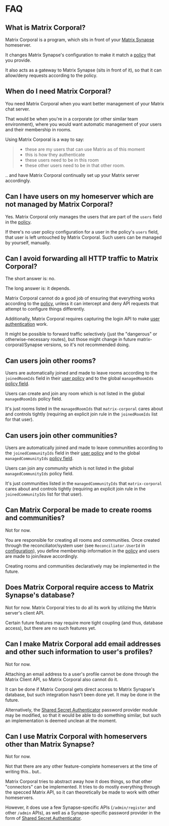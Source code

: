 # FAQ

## What is Matrix Corporal?

Matrix Corporal is a program, which sits in front of your [Matrix Synapse](https://github.com/matrix-org/synapse) homeserver.

It changes Matrix Synapse's configuration to make it match a [policy](policy.md) that you provide.

It also acts as a gateway to Matrix Synapse (sits in front of it), so that it can allow/deny requests according to the policy.


## When do I need Matrix Corporal?

You need Matrix Corporal when you want better management of your Matrix chat server.

That would be when you're in a corporate (or other similar team environment), where you would want automatic management of your users and their membership in rooms.

Using Matrix Corporal is a way to say:

> - these are my users that can use Matrix as of this moment
> - this is how they authenticate
> - these users need to be in this room
> - these other users need to be in that other room.

.. and have Matrix Corporal continually set up your Matrix server accordingly.


## Can I have users on my homeserver which are not managed by Matrix Corporal?

Yes. Matrix Corporal only manages the users that are part of the `users` field in the [policy](policy.md).

If there's no user policy configuration for a user in the policy's `users` field, that user is left untouched by Matrix Corporal. Such users can be managed by yourself, manually.


## Can I avoid forwarding all HTTP traffic to Matrix Corporal?

The short answer is: no.

The long answer is: it depends.

Matrix Corporal cannot do a good job of ensuring that everything works according to the [policy](policy.md), unless it can intercept and deny API requests that attempt to configure things differently.

Additionally, Matrix Corporal requires capturing the login API to make [user authentication](user-authentication.md) work.

It might be possible to forward traffic selectively (just the "dangerous" or otherwise-necessary routes), but those might change in future matrix-corporal/Synapse versions, so it's not recommended doing.


## Can users join other rooms?

Users are automatically joined and made to leave rooms according to the `joinedRoomIds` field in their [user policy](policy.md#user-policy-fields) and to the global `managedRoomIds` [policy field](policy.md#fields).

Users can create and join any room which is not listed in the global `managedRoomIds` policy field.

It's just rooms listed in the `managedRoomIds` that `matrix-corporal` cares about and controls tightly (requiring an explicit join rule in the `joinedRoomIds` list for that user).


## Can users join other communities?

Users are automatically joined and made to leave communities according to the `joinedCommunityIds` field in their [user policy](policy.md#user-policy-fields) and to the global `managedCommunityIds` [policy field](policy.md#fields).

Users can join any community which is not listed in the global `managedCommunityIds` policy field.

It's just communities listed in the `managedCommunityIds` that `matrix-corporal` cares about and controls tightly (requiring an explicit join rule in the `joinedCommunityIds` list for that user).


## Can Matrix Corporal be made to create rooms and communities?

Not for now.

You are responsible for creating all rooms and communities.
Once created through the reconciliator/system user (see `Reconciliator.UserId` in [configuration](configuration.md)), you define membership information in the [policy](policy.md) and users are made to join/leave accordingly.

Creating rooms and communities declaratively may be implemented in the future.


## Does Matrix Corporal require access to Matrix Synapse's database?

Not for now.
Matrix Corporal tries to do all its work by utilizing the Matrix server's client API.

Certain future features may require more tight coupling (and thus, database access), but there are no such features yet.


## Can I make Matrix Corporal add email addresses and other such information to user's profiles?

Not for now.

Attaching an email address to a user's profile cannot be done through the Matrix Client API, so Matrix Corporal also cannot do it.

It can be done if Matrix Corporal gets direct access to Matrix Synapse's database, but such integration hasn't been done yet. It may be done in the future.

Alternatively, the [Shared Secret Authenticator](https://github.com/devture/matrix-synapse-shared-secret-auth) password provider module may be modified, so that it would be able to do something similar, but such an implementation is deemed unclean at the moment.


## Can I use Matrix Corporal with homeservers other than Matrix Synapse?

Not for now.

Not that there are any other feature-complete homeservers at the time of writing this.. but..

Matrix Corporal tries to abstract away how it does things, so that other "connectors" can be implemented.
It tries to do mostly everything through the specced Matrix API, so it can theoretically be made to work with other homeservers.

However, it does use a few Synapse-specific APIs (`/admin/register` and other `/admin` APIs), as well as a Synapse-specific password provider in the form of [Shared Secret Authenticator](https://github.com/devture/matrix-synapse-shared-secret-auth).
